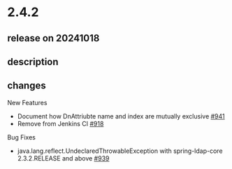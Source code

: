 # 2.4.2

## release on 20241018

## description

## changes

New Features

* Document how DnAttriubte name and index are mutually exclusive <a href="https://github.com/spring-projects/spring-ldap/issues/941" data-hovercard-type="issue" data-hovercard-url="/spring-projects/spring-ldap/issues/941/hovercard">#941</a>
* Remove from Jenkins CI <a href="https://github.com/spring-projects/spring-ldap/issues/918" data-hovercard-type="issue" data-hovercard-url="/spring-projects/spring-ldap/issues/918/hovercard">#918</a>

Bug Fixes

* java.lang.reflect.UndeclaredThrowableException with spring-ldap-core 2.3.2.RELEASE and above <a href="https://github.com/spring-projects/spring-ldap/issues/939" data-hovercard-type="issue" data-hovercard-url="/spring-projects/spring-ldap/issues/939/hovercard">#939</a>

